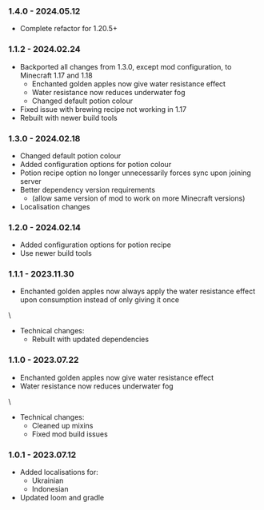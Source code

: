 ### 1.4.0 - 2024.05.12

*   Complete refactor for 1.20.5+


### 1.1.2 - 2024.02.24

*   Backported all changes from 1.3.0, except mod configuration, to Minecraft 1.17 and 1.18
    *  Enchanted golden apples now give water resistance effect
    *  Water resistance now reduces underwater fog
    *  Changed default potion colour
*   Fixed issue with brewing recipe not working in 1.17
*   Rebuilt with newer build tools


### 1.3.0 - 2024.02.18

*   Changed default potion colour
*   Added configuration options for potion colour
*   Potion recipe option no longer unnecessarily forces sync upon joining server
*   Better dependency version requirements 
    *   (allow same version of mod to work on more Minecraft versions)
*   Localisation changes


### 1.2.0 - 2024.02.14

*   Added configuration options for potion recipe
*   Use newer build tools


### 1.1.1 - 2023.11.30


*   Enchanted golden apples now always apply the water resistance effect upon consumption instead of only giving it once

\
*   Technical changes:
    * Rebuilt with updated dependencies


### 1.1.0 - 2023.07.22

*	Enchanted golden apples now give water resistance effect
*	Water resistance now reduces underwater fog

\
*	Technical changes:
	* Cleaned up mixins
	* Fixed mod build issues


### 1.0.1 - 2023.07.12

*	Added localisations for:
	* Ukrainian
	* Indonesian
*	Updated loom and gradle
